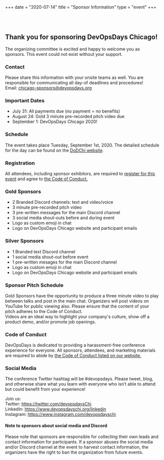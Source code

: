 +++
date = "2020-07-14"
title = "Sponsor Information"
type = "event"
+++

<br><br>
## Thank you for sponsoring DevOpsDays Chicago!

The organizing committee is excited and happy to welcome you as sponsors. This event could not exist without your support.

### Contact

Please share this information with your onsite teams as well. You are responsible for communicating all day-of deadlines and procedures!  
Email: [chicago-sponsors@devopsdays.org](mailto:chicago-sponsors@devopsdays.org)

### Important Dates
* July 31: All payments due (no payment = no benefits)
* August 24: Gold 3 minute pre-recorded pitch video due
* September 1: DevOpsDays Chicago 2020!

### Schedule
The event takes place Tuesday, September 1st, 2020. The detailed schedule for the day can be found on the [DoDChi website](https://devopsdays.org/events/2020-chicago/program/).  

### Registration
All attendees, including sponsor exhibitors, are required to [register for this event](https://event.devopsdayschi.org) and agree to [the Code of Conduct.](https://devopsdays.org/events/2020-chicago/conduct)

### Gold Sponsors
* 2 Branded Discord channels: text and video/voice
* 3 minute pre-recorded pitch video
* 3 pre-written messages for the main Discord channel
* 3 social media shout-outs before and during event
* Logo as custom emoji in chat
* Logo on DevOpsDays Chicago website and participant emails

### Silver Sponsors
* 1 Branded text Discord channel
* 1 social media shout-out before event
* 1 pre-written mesages for the main Discord channel
* Logo as custom emoji in chat
* Logo on DevOpsDays Chicago website and participant emails

### Sponsor Pitch Schedule
Gold Sponsors have the opportunity to produce a three minute video to play between talks and post in the main chat. Organizers will post videos on YouTube for public viewing also. Please ensure that the content of your pitch adheres to the Code of Conduct.   
Videos are an ideal way to highlight your company's culture, show off a product demo, and/or promote job openings. 

### Code of Conduct  
DevOpsDays is dedicated to providing a harassment-free conference experience
for everyone. All sponsors, attendees, and marketing materials are required to abide by [the Code of Conduct listed on our website.](https://devopsdays.org/events/2020-chicago/conduct)

### Social Media
The conference Twitter hashtag will be #devopsdays. Please tweet, blog, and otherwise share what you learn with everyone who isn’t able to attend but could benefit from your experience! 

Join us:   
Twitter: https://twitter.com/devopsdaysChi  
LinkedIn: https://www.devopsdayschi.org/linkedin  
Instagram: https://www.instagram.com/devopsdayschi   

#### Note to sponsors about social media and Discord  
Please note that sponsors are responsible for collecting their own leads and contact information for participants. If a sponsor abuses the social media and/or Discord channel at the event to harvest contact information, the organizers have the right to ban the organization from future events. 
